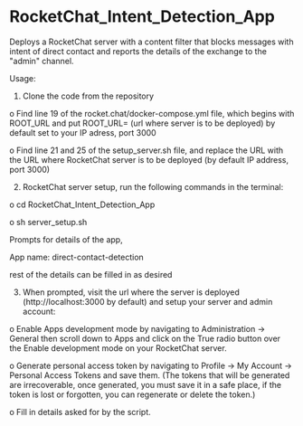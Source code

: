 # RocketChat_Intent_Detection_App

Deploys a RocketChat server with a content filter that blocks messages with intent of direct contact and reports the details of the exchange to the "admin" channel.

Usage:

1.	Clone the code from the repository

o	Find line 19 of the rocket.chat/docker-compose.yml file, which begins with ROOT_URL and put
ROOT_URL= (url where server is to be deployed)
by default set to your IP adress, port 3000

o	Find line 21 and 25 of the setup_server.sh file, and replace the URL with the URL where RocketChat server is to be deployed (by default IP address, port 3000)

2.	RocketChat server setup, run the following commands in the terminal: 

o	cd RocketChat_Intent_Detection_App

o	sh server_setup.sh

  Prompts for details of the app,
  
  App name: direct-contact-detection
  
  rest of the details can be filled in as desired

3.	When prompted, visit the url where the server is deployed (http://localhost:3000 by default) and setup your server and admin account:

o	Enable Apps development mode by navigating to Administration -> General then scroll down to Apps and click on the True radio button over the Enable development mode on your RocketChat server.

o	Generate personal access token by navigating to Profile -> My Account -> Personal Access Tokens and save them. (The tokens that will be generated are irrecoverable, once generated, you must save it in a safe place, if the token is lost or forgotten, you can regenerate or delete the token.)

o	Fill in details asked for by the script.
